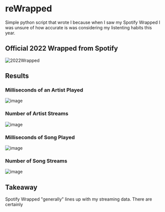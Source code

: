 # reWrapped

Simple python script that wrote I because when I saw my Spotify Wrapped I was unsure of how accurate is was considering my listenting habits this year.

## Official 2022 Wrapped from Spotify
![2022Wrapped](https://user-images.githubusercontent.com/79882639/210103121-d61c7954-32b5-44c0-a496-2e15d5facdab.JPG)

## Results

### Milliseconds of an Artist Played
![image](https://user-images.githubusercontent.com/79882639/210103370-497d23c7-889b-4392-b852-284acbaa92f1.png)

### Number of Artist Streams
![image](https://user-images.githubusercontent.com/79882639/210103408-d4bfa7bb-0290-4303-bfc6-1850ec5d0379.png)

### Milliseconds of Song Played
![image](https://user-images.githubusercontent.com/79882639/210103666-463794fa-2f3d-4e5c-a564-44d879e4efff.png)

### Number of Song Streams
![image](https://user-images.githubusercontent.com/79882639/210103682-51ea673d-2b7c-4557-9a54-bb158dfdce47.png)

## Takeaway
Spotify Wrapped "generally" lines up with my streaming data. There are certainly 
